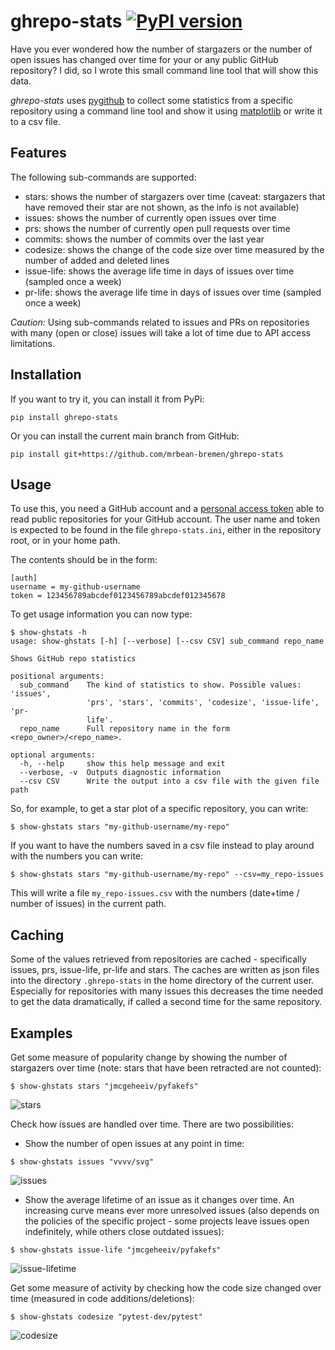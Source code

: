 # ghrepo-stats [![PyPI version](https://badge.fury.io/py/ghrepo-stats.svg)](https://badge.fury.io/py/ghrepo-stats)

Have you ever wondered how the number of stargazers or the number of open
issues has changed over time for your or any public GitHub repository? I did, 
so I wrote this small command line tool that will show this data.

*ghrepo-stats* uses [pygithub](https://github.com/PyGithub/PyGithub) to 
collect some statistics from a specific repository using a command line tool
and show it using [matplotlib](https://github.com/matplotlib/matplotlib) or
write it to a csv file. 

Features
--------
The following sub-commands are supported:
- stars: shows the number of stargazers over time (caveat: stargazers that
  have removed their star are not shown, as the info is not available)
- issues: shows the number of currently open issues over time
- prs: shows the number of currently open pull requests over time
- commits: shows the number of commits over the last year
- codesize: shows the change of the code size over time measured by the 
  number of added and deleted lines
- issue-life: shows the average life time in days of issues over time
  (sampled once a week) 
- pr-life: shows the average life time in days of issues over time 
  (sampled once a week) 

_Caution:_
Using sub-commands related to issues and PRs on repositories with many
(open or close) issues  will take a lot of time due to API access
limitations.  

Installation
------------
If you want to try it, you can install it from PyPi:
```
pip install ghrepo-stats
```
Or you can install the current main branch from GitHub:
```
pip install git+https://github.com/mrbean-bremen/ghrepo-stats
```

Usage
-----
To use this, you need a GitHub account and a
[personal access token](https://docs.github.com/en/free-pro-team@latest/github/authenticating-to-github/creating-a-personal-access-token)
able to read public repositories for your GitHub account. The user name and
token is expected to be found in the file `ghrepo-stats.ini`, either in the
repository root, or in your home path.

The contents should be in the form:
```
[auth]
username = my-github-username
token = 123456789abcdef0123456789abcdef012345678
```

To get usage information you can now type:
```
$ show-ghstats -h
usage: show-ghstats [-h] [--verbose] [--csv CSV] sub_command repo_name

Shows GitHub repo statistics

positional arguments:
  sub_command    The kind of statistics to show. Possible values: 'issues',
                 'prs', 'stars', 'commits', 'codesize', 'issue-life', 'pr-
                 life'.
  repo_name      Full repository name in the form <repo_owner>/<repo_name>.

optional arguments:
  -h, --help     show this help message and exit
  --verbose, -v  Outputs diagnostic information
  --csv CSV      Write the output into a csv file with the given file path
```

So, for example, to get a star plot of a specific repository, you can write:
```
$ show-ghstats stars "my-github-username/my-repo"
```
If you want to have the numbers saved in a csv file instead to play around with
the numbers you can write: 
```
$ show-ghstats stars "my-github-username/my-repo" --csv=my_repo-issues
```
This will write a file `my_repo-issues.csv` with the numbers (date+time /
number of issues) in the current path.

Caching
-------
Some of the values retrieved from repositories are cached - specifically 
issues, prs, issue-life, pr-life and stars. The caches are written as json files 
into the directory `.ghrepo-stats` in the home directory of the current user.
Especially for repositories with many issues this decreases the time needed to get 
the data dramatically, if called a second time for the same repository.  

Examples
--------
Get some measure of popularity change by showing the number of stargazers over
time (note: stars that have been retracted are not counted):
```
$ show-ghstats stars "jmcgeheeiv/pyfakefs"
```
![stars](https://github.com/mrbean-bremen/ghrepo-stats/raw/main/doc/images/stars.png)

Check how issues are handled over time. There are two possibilities:
 - Show the number of open issues at any point in time:
```
$ show-ghstats issues "vvvv/svg"
```
![issues](https://github.com/mrbean-bremen/ghrepo-stats/raw/main/doc/images/issues.png)

 - Show the average lifetime of an issue as it changes over time. An 
   increasing curve means ever more unresolved issues (also depends on the
   policies of the specific project - some projects leave issues open
   indefinitely, while others close outdated issues):
```
$ show-ghstats issue-life "jmcgeheeiv/pyfakefs"
```
![issue-lifetime](https://github.com/mrbean-bremen/ghrepo-stats/raw/main/doc/images/issuelife.png)

Get some measure of activity by checking how the code size changed over time 
(measured in code additions/deletions):
```
$ show-ghstats codesize "pytest-dev/pytest"
```
![codesize](https://github.com/mrbean-bremen/ghrepo-stats/raw/main/doc/images/codesize.png)

